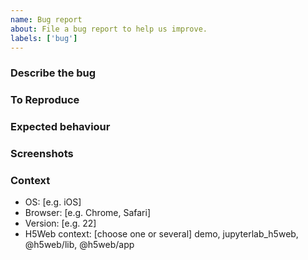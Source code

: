 ```yaml
---
name: Bug report
about: File a bug report to help us improve.
labels: ['bug']
---
```


### Describe the bug

<!-- A clear and concise description of what the bug is. -->

### To Reproduce

<!-- Steps to reproduce the behaviour:

1. Go to '...'
2. Click on '....'
3. Scroll down to '....'
4. See error -->

### Expected behaviour

<!-- A clear and concise description of what you expected to happen. -->

### Screenshots

<!-- If applicable, add screenshots to help explain your problem. -->

### Context

- OS: [e.g. iOS]
- Browser: [e.g. Chrome, Safari]
- Version: [e.g. 22]
- H5Web context: [choose one or several] demo, jupyterlab_h5web, @h5web/lib,
  @h5web/app
